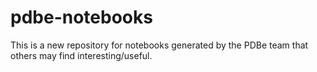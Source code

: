 # pdbe-notebooks
This is a new repository for notebooks generated by the PDBe team that others may find interesting/useful.
